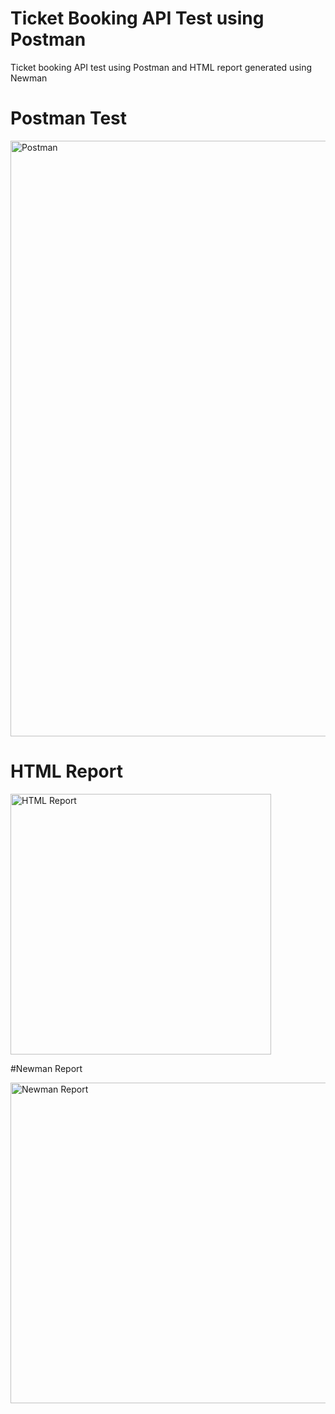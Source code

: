 # Ticket Booking API Test using Postman
Ticket booking API test using Postman and HTML report generated using Newman
# Postman Test

<img width="953" alt="Postman" src="https://github.com/Saima-Eva/API-Test/assets/69007708/3f16f673-96b0-493b-b144-e4fa8d104643">

# HTML Report

<img width="417" alt="HTML Report" src="https://github.com/Saima-Eva/API-Test/assets/69007708/e483e770-29db-4495-aae6-713964d776b3">

#Newman Report

<img width="513" alt="Newman Report" src="https://github.com/Saima-Eva/API-Test/assets/69007708/3f0d4ed4-ffb9-403d-859f-5b694ab89d8e">
